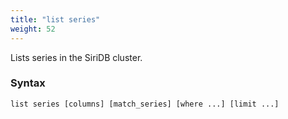 ```yaml
---
title: "list series"
weight: 52
---
```


Lists series in the SiriDB cluster.

### Syntax

    list series [columns] [match_series] [where ...] [limit ...]
